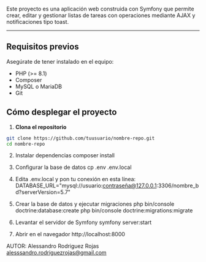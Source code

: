 Este proyecto es una aplicación web construida con Symfony que permite crear, editar y gestionar listas de tareas con operaciones mediante AJAX y notificaciones tipo toast.

---
## Requisitos previos

Asegúrate de tener instalado en el equipo:

- PHP (>= 8.1)
- Composer
- MySQL o MariaDB
- Git

## Cómo desplegar el proyecto

1. **Clona el repositorio**
```bash
git clone https://github.com/tuusuario/nombre-repo.git
cd nombre-repo
```
2. Instalar dependencias
composer install

4. Configurar la base de datos
cp .env .env.local

5. Edita .env.local y pon tu conexión en esta línea:
DATABASE_URL="mysql://usuario:contraseña@127.0.0.1:3306/nombre_bd?serverVersion=5.7"

4. Crear la base de datos y ejecutar migraciones
php bin/console doctrine:database:create
php bin/console doctrine:migrations:migrate

5. Levantar el servidor de Symfony
symfony server:start

6. Abrir en el navegador
http://localhost:8000

AUTOR:
Alessandro Rodriguez Rojas
alesssandro.rodriguezrojas@gmail.com
